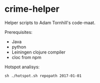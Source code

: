 # crime-helper
Helper scripts to Adam Tornhill's code-maat.

Prerequisites:

- Java
- python
- Leiningen clojure compiler
- cloc from npm

Hotspot analisys:
```
sh ./hotspot.sh repopath 2017-01-01
```

